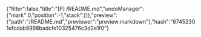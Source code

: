 {"filter":false,"title":"[P] /README.md","undoManager":{"mark":0,"position":-1,"stack":[]},"preview":{"path":"/README.md","previewer":"preview.markdown"},"hash":"67452301efcdab8998badcfe10325476c3d2e1f0"}